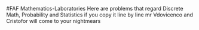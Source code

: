#FAF Mathematics-Laboratories
Here are problems that regard Discrete Math, Probability and Statistics
if you copy it line by line mr Vdovicenco and Cristofor will come to your nightmears
